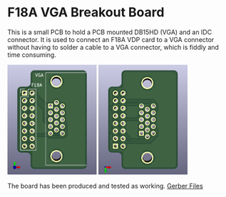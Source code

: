 # F18A VGA Breakout Board

This is a small PCB to hold a PCB mounted DB15HD (VGA) and an IDC
connector.  It is used to connect an F18A VDP card to a VGA connector
without having to solder a cable to a VGA connector, which is fiddly
and time consuming.

<img alt="PCB Front" src="vga-breakout-front.png" width="200">
<img alt="PCB Back" src="vga-breakout-back.png" width="200">

The board has been produced and tested as working.  [Gerber Files](https://github.com/hanshuebner/f18-vga-breakout/releases/download/1.0/vga-breakout-gerber.zip)
